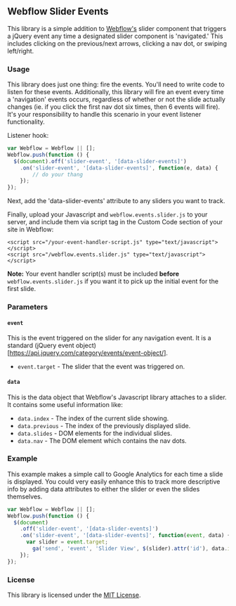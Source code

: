 ## Webflow Slider Events

This library is a simple addition to [Webflow's](https://webflow.com) slider component that triggers a jQuery event any time a designated slider component is 'navigated.' This includes clicking on the previous/next arrows, clicking a nav dot, or swiping left/right.


### Usage

This library does just one thing: fire the events. You'll need to write code to listen for these events. Additionally, this library will fire an event every time a 'navigation' events occurs, regardless of whether or not the slide actually changes (ie. if you click the first nav dot six times, then 6 events will fire). It's your responsibility to handle this scenario in your event listener functionality.

Listener hook:

```javascript
var Webflow = Webflow || [];
Webflow.push(function () {
  $(document).off('slider-event', '[data-slider-events]')
    .on('slider-event', '[data-slider-events]', function(e, data) {
    	// do your thang
 	});
});
```

Next, add the 'data-slider-events' attribute to any sliders you want to track.

Finally, upload your Javascript and ```webflow.events.slider.js``` to your server, and include them via script tag in the Custom Code section of your site in Webflow:

```
<script src="/your-event-handler-script.js" type="text/javascript"></script>
<script src="/webflow.events.slider.js" type="text/javascript"></script>
```

**Note:** Your event handler script(s) must be included **before** ```webflow.events.slider.js``` if you want it to pick up the initial event for the first slide.

### Parameters

#### ```event```

This is the event triggered on the slider for any navigation event. It is a standard (jQuery event object)[https://api.jquery.com/category/events/event-object/].

* ```event.target``` - The slider that the event was triggered on.

#### ```data```

This is the data object that Webflow's Javascript library attaches to a slider. It contains some useful information like:

* ```data.index``` - The index of the current slide showing.
* ```data.previous``` - The index of the previously displayed slide.
* ```data.slides``` - DOM elements for the individual slides.
* ```data.nav``` - The DOM element which contains the nav dots.

### Example
This example makes a simple call to Google Analytics for each time a slide is displayed. You could very easily enhance this to track more descriptive info by adding data attributes to either the slider or even the slides themselves.

```javascript
var Webflow = Webflow || [];
Webflow.push(function () {
  $(document)
  	.off('slider-event', '[data-slider-events]')
    .on('slider-event', '[data-slider-events]', function(event, data) {
      var slider = event.target;
    	ga('send', 'event', 'Slider View', $(slider).attr('id'), data.index);
    });
});
```



### License
This library is licensed under the [MIT License](http://www.opensource.org/licenses/MIT).
